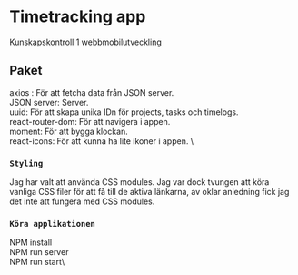 # Timetracking app

Kunskapskontroll 1 webbmobilutveckling

## Paket
axios : För att fetcha data från JSON server.\
JSON server: Server.\
uuid: För att skapa unika IDn för projects, tasks och timelogs. \
react-router-dom: För att navigera i appen.\
moment: För att bygga klockan.\
react-icons: För att kunna ha lite ikoner i appen. \


### `Styling`

Jag har valt att använda CSS modules. Jag var dock tvungen att köra vanliga CSS filer för att få till de aktiva länkarna, av oklar anledning fick jag det inte att fungera med CSS modules. 

### `Köra applikationen`

NPM install\
NPM run server\
NPM run start\

